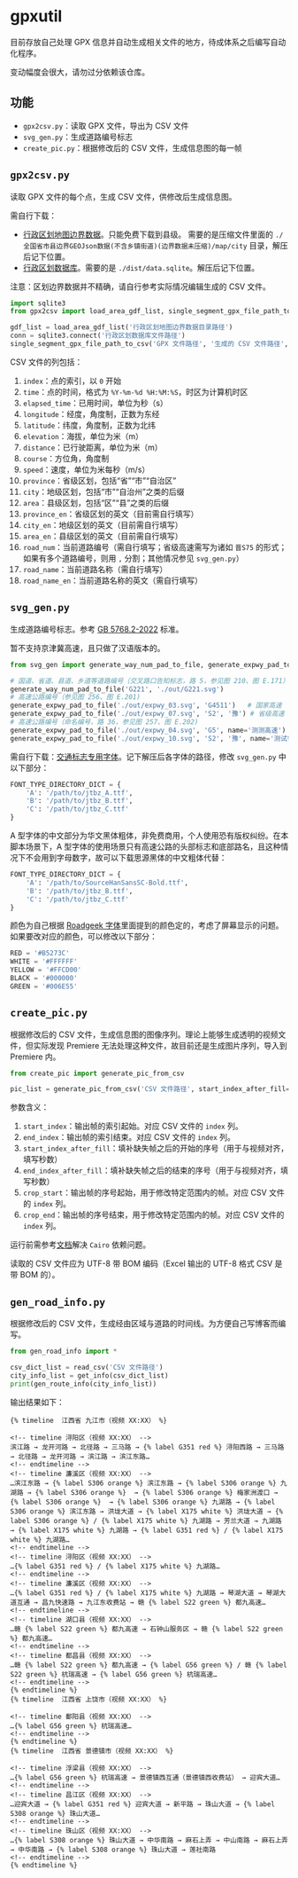 # gpxutil

目前存放自己处理 GPX 信息并自动生成相关文件的地方，待成体系之后编写自动化程序。

变动幅度会很大，请勿过分依赖该仓库。

## 功能

- `gpx2csv.py`：读取 GPX 文件，导出为 CSV 文件
- `svg_gen.py`：生成道路编号标志
- `create_pic.py`：根据修改后的 CSV 文件，生成信息图的每一帧

## `gpx2csv.py`

读取 GPX 文件的每个点，生成 CSV 文件，供修改后生成信息图。

需自行下载：

- [行政区划地图边界数据](https://map.vanbyte.com/street.html)。只能免费下载到县级。 需要的是压缩文件里面的 `./全国省市县边界GEOJson数据(不含乡镇街道)(边界数据未压缩)/map/city` 目录，解压后记下位置。
- [行政区划数据库](https://github.com/modood/Administrative-divisions-of-China)。需要的是 `./dist/data.sqlite`。解压后记下位置。

注意：区划边界数据并不精确，请自行参考实际情况编辑生成的 CSV 文件。

```python
import sqlite3
from gpx2csv import load_area_gdf_list, single_segment_gpx_file_path_to_csv

gdf_list = load_area_gdf_list('行政区划地图边界数据目录路径')
conn = sqlite3.connect('行政区划数据库文件路径')
single_segment_gpx_file_path_to_csv('GPX 文件路径', '生成的 CSV 文件路径', gdf_list, conn)
```

CSV 文件的列包括：

1. `index`：点的索引，以 `0` 开始
2. `time`：点的时间，格式为 `%Y-%m-%d %H:%M:%S`，时区为计算机时区
3. `elapsed_time`：已用时间，单位为秒（s）
4. `longitude`：经度，角度制，正数为东经
5. `latitude`：纬度，角度制，正数为北纬
6. `elevation`：海拔，单位为米（m）
7. `distance`：已行驶距离，单位为米（m）
8. `course`：方位角，角度制
9. `speed`：速度，单位为米每秒（m/s）
10. `province`：省级区划，包括“省”“市”“自治区”
11. `city`：地级区划，包括“市”“自治州”之类的后缀
12. `area`：县级区划，包括“区”“县”之类的后缀
13. `province_en`：省级区划的英文（目前需自行填写）
14. `city_en`：地级区划的英文（目前需自行填写）
15. `area_en`：县级区划的英文（目前需自行填写）
16. `road_num`：当前道路编号（需自行填写；省级高速需写为诸如 `晋S75` 的形式；如果有多个道路编号，则用 `,` 分割；其他情况参见 `svg_gen.py`）
17. `road_name`：当前道路名称（需自行填写）
18. `road_name_en`：当前道路名称的英文（需自行填写）



## `svg_gen.py`

生成道路编号标志。参考 [GB 5768.2-2022]((https://openstd.samr.gov.cn/bzgk/gb/newGbInfo?hcno=15B1FC09EE1AE92F1A9EC97BA3C9E451)) 标准。

暂不支持京津冀高速，且只做了汉语版本的。

```python
from svg_gen import generate_way_num_pad_to_file, generate_expwy_pad_to_file

# 国道、省道、县道、乡道等道路编号（交叉路口告知标志，路 5，参见图 210、图 E.171）
generate_way_num_pad_to_file('G221', './out/G221.svg')
# 高速公路编号（参见图 256、图 E.201)
generate_expwy_pad_to_file('./out/expwy_03.svg', 'G4511')   # 国家高速
generate_expwy_pad_to_file('./out/expwy_07.svg', 'S2', '豫') # 省级高速
# 高速公路编号（命名编号，路 36，参见图 257、图 E.202)
generate_expwy_pad_to_file('./out/expwy_04.svg', 'G5', name='测测高速') # 国家高速
generate_expwy_pad_to_file('./out/expwy_10.svg', 'S2', '豫', name='测试省级')    # 省级高速
```

需自行下载：[交通标志专用字体](https://xxgk.mot.gov.cn/2020/jigou/glj/202006/t20200623_3312662.html)。记下解压后各字体的路径，修改 `svg_gen.py` 中以下部分：

```python
FONT_TYPE_DIRECTORY_DICT = {
    'A': '/path/to/jtbz_A.ttf',
    'B': '/path/to/jtbz_B.ttf',
    'C': '/path/to/jtbz_C.ttf'
}
```

A 型字体的中文部分为华文黑体粗体，非免费商用，个人使用恐有版权纠纷。在本脚本场景下，A 型字体的使用场景只有高速公路的头部标志和底部路名，且这种情况下不会用到字母数字，故可以下载思源黑体的中文粗体代替：

```python
FONT_TYPE_DIRECTORY_DICT = {
    'A': '/path/to/SourceHanSansSC-Bold.ttf',
    'B': '/path/to/jtbz_B.ttf',
    'C': '/path/to/jtbz_C.ttf'
}
```

颜色为自己根据 [Roadgeek 字体](https://github.com/sammdot/roadgeek-fonts)里面提到的颜色定的，考虑了屏幕显示的问题。如果要改对应的颜色，可以修改以下部分：

```python
RED = '#B5273C'
WHITE = '#FFFFFF'
YELLOW = '#FFCD00'
BLACK = '#000000'
GREEN = '#006E55'
```

## `create_pic.py`

根据修改后的 CSV 文件，生成信息图的图像序列。理论上能够生成透明的视频文件，但实际发现 Premiere 无法处理这种文件，故目前还是生成图片序列，导入到 Premiere 内。

```python
from create_pic import generate_pic_from_csv

pic_list = generate_pic_from_csv('CSV 文件路径', start_index_after_fill=0, end_index_after_fill=-17, crop_start=1342, crop_end=1358)
```

参数含义：

1. `start_index`：输出帧的索引起始。对应 CSV 文件的 `index` 列。
2. `end_index`：输出帧的索引结束。对应 CSV 文件的 `index` 列。
3. `start_index_after_fill`：填补缺失帧之后的开始的序号（用于与视频对齐，填写秒数）
4. `end_index_after_fill`：填补缺失帧之后的结束的序号（用于与视频对齐，填写秒数）
5. `crop_start`：输出帧的序号起始，用于修改特定范围内的帧。对应 CSV 文件的 `index` 列。
6. `crop_end`：输出帧的序号结束，用于修改特定范围内的帧。对应 CSV 文件的 `index` 列。

运行前需参考[文档](https://cairosvg.org/documentation/#installation)解决 `Cairo` 依赖问题。

读取的 CSV 文件应为 UTF-8 带 BOM 编码（Excel 输出的 UTF-8 格式 CSV 是带 BOM 的）。

## `gen_road_info.py`

根据修改后的 CSV 文件，生成经由区域与道路的时间线。为方便自己写博客而编写。

```python
from gen_road_info import *

csv_dict_list = read_csv('CSV 文件路径')
city_info_list = get_info(csv_dict_list)
print(gen_route_info(city_info_list))
```

输出结果如下：

```text
{% timeline  江西省 九江市（视频 XX:XX） %}

<!-- timeline 浔阳区（视频 XX:XX） -->
滨江路 → 龙开河路 → 北径路 → 三马路 → {% label G351 red %} 浔阳西路 → 三马路 → 北径路 → 龙开河路 → 滨江路 → 滨江东路…
<!-- endtimeline -->
<!-- timeline 濂溪区（视频 XX:XX） -->
…滨江东路 → {% label S306 orange %} 滨江东路 → {% label S306 orange %} 九湖路 → {% label S306 orange %}  → {% label S306 orange %} 梅家洲渡口 → {% label S306 orange %}  → {% label S306 orange %} 九湖路 → {% label S306 orange %} 滨江东路 → 洪垅大道 → {% label X175 white %} 洪垅大道 → {% label S306 orange %} / {% label X175 white %} 九湖路 → 芳兰大道 → 九湖路 → {% label X175 white %} 九湖路 → {% label G351 red %} / {% label X175 white %} 九湖路…
<!-- endtimeline -->
<!-- timeline 浔阳区（视频 XX:XX） -->
…{% label G351 red %} / {% label X175 white %} 九湖路…
<!-- endtimeline -->
<!-- timeline 濂溪区（视频 XX:XX） -->
…{% label G351 red %} / {% label X175 white %} 九湖路 → 琴湖大道 → 琴湖大道互通 → 昌九快速路 → 九江东收费站 → 赣 {% label S22 green %} 都九高速…
<!-- endtimeline -->
<!-- timeline 湖口县（视频 XX:XX） -->
…赣 {% label S22 green %} 都九高速 → 石钟山服务区 → 赣 {% label S22 green %} 都九高速…
<!-- endtimeline -->
<!-- timeline 都昌县（视频 XX:XX） -->
…赣 {% label S22 green %} 都九高速 → {% label G56 green %} / 赣 {% label S22 green %} 杭瑞高速 → {% label G56 green %} 杭瑞高速…
<!-- endtimeline -->
{% endtimeline %}
{% timeline  江西省 上饶市（视频 XX:XX） %}

<!-- timeline 鄱阳县（视频 XX:XX） -->
…{% label G56 green %} 杭瑞高速…
<!-- endtimeline -->
{% endtimeline %}
{% timeline  江西省 景德镇市（视频 XX:XX） %}

<!-- timeline 浮梁县（视频 XX:XX） -->
…{% label G56 green %} 杭瑞高速 → 景德镇西互通（景德镇西收费站） → 迎宾大道…
<!-- endtimeline -->
<!-- timeline 昌江区（视频 XX:XX） -->
…迎宾大道 → {% label G351 red %} 迎宾大道 → 新平路 → 珠山大道 → {% label S308 orange %} 珠山大道…
<!-- endtimeline -->
<!-- timeline 珠山区（视频 XX:XX） -->
…{% label S308 orange %} 珠山大道 → 中华南路 → 麻石上弄 → 中山南路 → 麻石上弄 → 中华南路 → {% label S308 orange %} 珠山大道 → 莲社南路
<!-- endtimeline -->
{% endtimeline %}
```